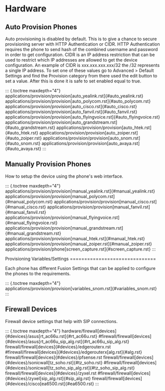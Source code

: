 # Hardware

## Auto Provision Phones

Auto provisioning is disabled by default. This is to give a chance to
secure provisioning server with HTTP Authentication or CIDR. HTTP
Authentication requires the phone to send hash of the combined username
and password in order to get configuration. CIDR is an IP address
restriction that can be used to restrict which IP addresses are allowed
to get the device configuration. An example of CIDR is
xxx.xxx.xxx.xxx/32 the /32 represents a single IP address. To set one of
these values go to Advanced \> Default Settings and find the Provision
category from there used the edit button to set a value. After this is
done it is safe to set enabled equal to true.

::: {.toctree maxdepth="4"}
applications/provision/provision[auto_yealink.rst]{#auto_yealink.rst}
applications/provision/provision[auto_polycom.rst]{#auto_polycom.rst}
applications/provision/provision[auto_cisco.rst]{#auto_cisco.rst}
applications/provision/provision[auto_fanvil.rst]{#auto_fanvil.rst}
applications/provision/provision[auto_flyingvoice.rst]{#auto_flyingvoice.rst}
applications/provision/provision[auto_grandstream.rst]{#auto_grandstream.rst}
applications/provision/provision[auto_htek.rst]{#auto_htek.rst}
applications/provision/provision[auto_zoiper.rst]{#auto_zoiper.rst}
applications/provision/provision[auto_snom.rst]{#auto_snom.rst}
applications/provision/provision[auto_avaya.rst]{#auto_avaya.rst}
:::

## Manually Provision Phones

How to setup the device using the phone's web interface.

::: {.toctree maxdepth="4"}
applications/provision/provision[manual_yealink.rst]{#manual_yealink.rst}
applications/provision/provision[manual_polycom.rst]{#manual_polycom.rst}
applications/provision/provision[manual_cisco.rst]{#manual_cisco.rst}
applications/provision/provision[manual_fanvil.rst]{#manual_fanvil.rst}
applications/provision/provision[manual_flyingvoice.rst]{#manual_flyingvoice.rst}
applications/provision/provision[manual_grandstream.rst]{#manual_grandstream.rst}
applications/provision/provision[manual_htek.rst]{#manual_htek.rst}
applications/provision/provision[manual_zoiper.rst]{#manual_zoiper.rst}
applications/provision/phone[screen_capture.rst]{#screen_capture.rst}
:::

Provisioning Variables/Settings ==============================

Each phone has different Fusion Settings that can be applied to
configure the phones to the requirements.

::: {.toctree maxdepth="4"}
applications/provision/provision[variables_snom.rst]{#variables_snom.rst}
:::

## Firewall Devices

Firewall device settings that help with SIP connections.

::: {.toctree maxdepth="4"}
hardware/firewall[devices]{#devices}/asus[rt_ac66u.rst]{#rt_ac66u.rst}
#firewall/firewall[devices]{#devices}/asus[rt_ac66u_sip_alg.rst]{#rt_ac66u_sip_alg.rst}
firewall/firewall[devices]{#devices}/edgerouterx.rst
#firewall/firewall[devices]{#devices}/edgerouterx[alg.rst]{#alg.rst}
firewall/firewall[devices]{#devices}/pfsense.rst
firewall/firewall[devices]{#devices}/sonicwall[tz_soho.rst]{#tz_soho.rst}
#firewall/firewall[devices]{#devices}/sonicwall[tz_soho_sip_alg.rst]{#tz_soho_sip_alg.rst}
firewall/firewall[devices]{#devices}/zyxel.rst
#firewall/firewall[devices]{#devices}/zyxel[sip_alg.rst]{#sip_alg.rst}
firewall/firewall[devices]{#devices}/cisco[ea6500.rst]{#ea6500.rst}
:::
